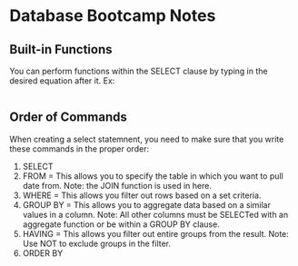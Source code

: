 # Database Bootcamp Notes

## Built-in Functions
You can perform functions within the SELECT clause by typing in the desired equation after it.
Ex:
```SELECT Price + (Price * 0.07) AS 'Total Price'
```

## Order of Commands
When creating a select statemnent, you need to make sure that you write these commands in the proper order:
1. SELECT
2. FROM = This allows you to specify the table in which you want to pull date from.
    Note: the JOIN function is used in here.
3. WHERE = This allows you filter out rows based on a set criteria.
4. GROUP BY = This allows you to aggregate data based on a similar values in a column.
    Note: All other columns must be SELECTed with an aggregate function or be within a GROUP BY clause.
5. HAVING = This allows you filter out entire groups from the result.
	Note: Use NOT to exclude groups in the filter.
6. ORDER BY